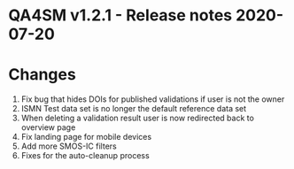 QA4SM v1.2.1 - Release notes 2020-07-20
=======================================================

# Changes

1. Fix bug that hides DOIs for published validations if user is not the owner
2. ISMN Test data set is no longer the default reference data set
3. When deleting a validation result user is now redirected back to overview page
4. Fix landing page for mobile devices
5. Add more SMOS-IC filters
6. Fixes for the auto-cleanup process
